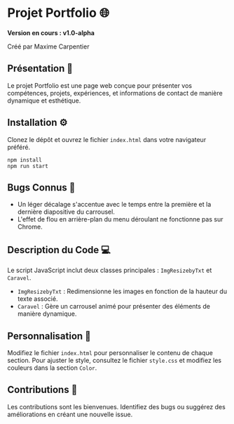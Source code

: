 # Projet Portfolio 🌐

**Version en cours : v1.0-alpha**

Créé par Maxime Carpentier

## Présentation 🚀

Le projet Portfolio est une page web conçue pour présenter vos compétences, projets, expériences, et informations de contact de manière dynamique et esthétique.

## Installation ⚙️

Clonez le dépôt et ouvrez le fichier `index.html` dans votre navigateur préféré.
```terminal
npm install
npm run start
```

## Bugs Connus 🐛

- Un léger décalage s'accentue avec le temps entre la première et la dernière diapositive du carrousel.
- L'effet de flou en arrière-plan du menu déroulant ne fonctionne pas sur Chrome.

## Description du Code 💻

Le script JavaScript inclut deux classes principales : `ImgResizebyTxt` et `Caravel`.

- `ImgResizebyTxt` : Redimensionne les images en fonction de la hauteur du texte associé.
- `Caravel` : Gère un carrousel animé pour présenter des éléments de manière dynamique.

## Personnalisation 🎨

Modifiez le fichier `index.html` pour personnaliser le contenu de chaque section. Pour ajuster le style, consultez le fichier `style.css` et modifiez les couleurs dans la section `Color`.

## Contributions 🤝

Les contributions sont les bienvenues. Identifiez des bugs ou suggérez des améliorations en créant une nouvelle issue.



